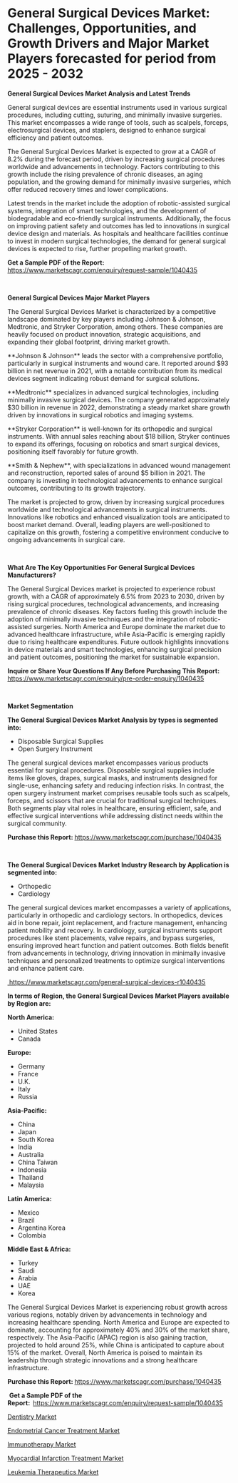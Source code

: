 <p><h1>General Surgical Devices Market: Challenges, Opportunities, and Growth Drivers and Major Market Players forecasted for period from 2025 - 2032</h1></p><p><strong>General Surgical Devices Market Analysis and Latest Trends</strong></p>
<p><p>General surgical devices are essential instruments used in various surgical procedures, including cutting, suturing, and minimally invasive surgeries. This market encompasses a wide range of tools, such as scalpels, forceps, electrosurgical devices, and staplers, designed to enhance surgical efficiency and patient outcomes.</p><p>The General Surgical Devices Market is expected to grow at a CAGR of 8.2% during the forecast period, driven by increasing surgical procedures worldwide and advancements in technology. Factors contributing to this growth include the rising prevalence of chronic diseases, an aging population, and the growing demand for minimally invasive surgeries, which offer reduced recovery times and lower complications.</p><p>Latest trends in the market include the adoption of robotic-assisted surgical systems, integration of smart technologies, and the development of biodegradable and eco-friendly surgical instruments. Additionally, the focus on improving patient safety and outcomes has led to innovations in surgical device design and materials. As hospitals and healthcare facilities continue to invest in modern surgical technologies, the demand for general surgical devices is expected to rise, further propelling market growth.</p></p>
<p><strong>Get a Sample PDF of the Report:&nbsp;</strong> <a href="https://www.marketscagr.com/enquiry/request-sample/1040435?utm_campaign=2194&utm_medium=2&utm_source=Github&utm_content=ia&utm_term=03032025&utm_id=general-surgical-devices">https://www.marketscagr.com/enquiry/request-sample/1040435</a></p>
<p>&nbsp;</p>
<p><strong>General Surgical Devices Major Market Players</strong></p>
<p><p>The General Surgical Devices Market is characterized by a competitive landscape dominated by key players including Johnson & Johnson, Medtronic, and Stryker Corporation, among others. These companies are heavily focused on product innovation, strategic acquisitions, and expanding their global footprint, driving market growth.</p><p>**Johnson & Johnson** leads the sector with a comprehensive portfolio, particularly in surgical instruments and wound care. It reported around $93 billion in net revenue in 2021, with a notable contribution from its medical devices segment indicating robust demand for surgical solutions.</p><p>**Medtronic** specializes in advanced surgical technologies, including minimally invasive surgical devices. The company generated approximately $30 billion in revenue in 2022, demonstrating a steady market share growth driven by innovations in surgical robotics and imaging systems.</p><p>**Stryker Corporation** is well-known for its orthopedic and surgical instruments. With annual sales reaching about $18 billion, Stryker continues to expand its offerings, focusing on robotics and smart surgical devices, positioning itself favorably for future growth.</p><p>**Smith & Nephew**, with specializations in advanced wound management and reconstruction, reported sales of around $5 billion in 2021. The company is investing in technological advancements to enhance surgical outcomes, contributing to its growth trajectory.</p><p>The market is projected to grow, driven by increasing surgical procedures worldwide and technological advancements in surgical instruments. Innovations like robotics and enhanced visualization tools are anticipated to boost market demand. Overall, leading players are well-positioned to capitalize on this growth, fostering a competitive environment conducive to ongoing advancements in surgical care.</p></p>
<p>&nbsp;</p>
<p><strong>What Are The Key Opportunities For General Surgical Devices Manufacturers?</strong></p>
<p><p>The General Surgical Devices market is projected to experience robust growth, with a CAGR of approximately 6.5% from 2023 to 2030, driven by rising surgical procedures, technological advancements, and increasing prevalence of chronic diseases. Key factors fueling this growth include the adoption of minimally invasive techniques and the integration of robotic-assisted surgeries. North America and Europe dominate the market due to advanced healthcare infrastructure, while Asia-Pacific is emerging rapidly due to rising healthcare expenditures. Future outlook highlights innovations in device materials and smart technologies, enhancing surgical precision and patient outcomes, positioning the market for sustainable expansion.</p></p>
<p><strong>Inquire or Share Your Questions If Any Before Purchasing This Report:</strong> <a href="https://www.marketscagr.com/enquiry/pre-order-enquiry/1040435?utm_campaign=2194&utm_medium=2&utm_source=Github&utm_content=ia&utm_term=03032025&utm_id=general-surgical-devices">https://www.marketscagr.com/enquiry/pre-order-enquiry/1040435</a></p>
<p>&nbsp;</p>
<p><strong>Market Segmentation</strong></p>
<p><strong>The General Surgical Devices Market Analysis by types is segmented into:</strong></p>
<p><ul><li>Disposable Surgical Supplies</li><li>Open Surgery Instrument</li></ul></p>
<p><p>The general surgical devices market encompasses various products essential for surgical procedures. Disposable surgical supplies include items like gloves, drapes, surgical masks, and instruments designed for single-use, enhancing safety and reducing infection risks. In contrast, the open surgery instrument market comprises reusable tools such as scalpels, forceps, and scissors that are crucial for traditional surgical techniques. Both segments play vital roles in healthcare, ensuring efficient, safe, and effective surgical interventions while addressing distinct needs within the surgical community.</p></p>
<p><strong>Purchase this Report:&nbsp;</strong><a href="https://www.marketscagr.com/purchase/1040435?utm_campaign=2194&utm_medium=2&utm_source=Github&utm_content=ia&utm_term=03032025&utm_id=general-surgical-devices">https://www.marketscagr.com/purchase/1040435</a></p>
<p>&nbsp;</p>
<p><strong>The General Surgical Devices Market Industry Research by Application is segmented into:</strong></p>
<p><ul><li>Orthopedic</li><li>Cardiology</li></ul></p>
<p><p>The general surgical devices market encompasses a variety of applications, particularly in orthopedic and cardiology sectors. In orthopedics, devices aid in bone repair, joint replacement, and fracture management, enhancing patient mobility and recovery. In cardiology, surgical instruments support procedures like stent placements, valve repairs, and bypass surgeries, ensuring improved heart function and patient outcomes. Both fields benefit from advancements in technology, driving innovation in minimally invasive techniques and personalized treatments to optimize surgical interventions and enhance patient care.</p></p>
<p><a href="https://www.marketscagr.com/general-surgical-devices-r1040435?utm_campaign=2194&utm_medium=2&utm_source=Github&utm_content=ia&utm_term=03032025&utm_id=general-surgical-devices">&nbsp;https://www.marketscagr.com/general-surgical-devices-r1040435</a></p>
<p><strong>In terms of Region, the General Surgical Devices Market Players available by Region are:</strong></p>
<p>
    <p> <strong> North America: </strong>
        <ul>
            <li>United States</li>
            <li>Canada</li>
        </ul>
        </p> 
    <p> <strong> Europe: </strong>
        <ul>
            <li>Germany</li>
            <li>France</li>
            <li>U.K.</li>
            <li>Italy</li>
            <li>Russia</li>
        </ul>
        </p> 
    <p> <strong> Asia-Pacific: </strong>
        <ul>
            <li>China</li>
            <li>Japan</li>
            <li>South Korea</li>
            <li>India</li>
            <li>Australia</li>
            <li>China Taiwan</li>
            <li>Indonesia</li>
            <li>Thailand</li>
            <li>Malaysia</li>
        </ul>
        </p> 
    <p> <strong> Latin America: </strong>
        <ul>
            <li>Mexico</li>
            <li>Brazil</li>
            <li>Argentina Korea</li>
            <li>Colombia</li>
        </ul>
        </p> 
    <p> <strong> Middle East & Africa: </strong>
        <ul>
            <li>Turkey</li>
            <li>Saudi</li>
            <li>Arabia</li>
            <li>UAE</li>
            <li>Korea</li>
        </ul>
    </p>
    </p>
<p><p>The General Surgical Devices Market is experiencing robust growth across various regions, notably driven by advancements in technology and increasing healthcare spending. North America and Europe are expected to dominate, accounting for approximately 40% and 30% of the market share, respectively. The Asia-Pacific (APAC) region is also gaining traction, projected to hold around 25%, while China is anticipated to capture about 15% of the market. Overall, North America is poised to maintain its leadership through strategic innovations and a strong healthcare infrastructure.</p></p>
<p><strong>Purchase this Report: </strong><a href="https://www.marketscagr.com/purchase/1040435?utm_campaign=2194&utm_medium=2&utm_source=Github&utm_content=ia&utm_term=03032025&utm_id=general-surgical-devices">https://www.marketscagr.com/purchase/1040435</a></p>
<p>&nbsp;<strong>Get a Sample PDF of the Report:&nbsp;&nbsp;</strong><a href="https://www.marketscagr.com/enquiry/request-sample/1040435?utm_campaign=2194&utm_medium=2&utm_source=Github&utm_content=ia&utm_term=03032025&utm_id=general-surgical-devices">https://www.marketscagr.com/enquiry/request-sample/1040435</a></p>
<p><strong></strong></p>
<p><p><a href="https://github.com/zurubting/Market-Research-Report-List-1/blob/main/dentistry-market.md?utm_campaign=2194&utm_medium=2&utm_source=Github&utm_content=ia&utm_term=03032025&utm_id=general-surgical-devices">Dentistry Market</a></p><p><a href="https://github.com/penglatilles/Market-Research-Report-List-1/blob/main/endometrial-cancer-treatment-market.md?utm_campaign=2194&utm_medium=2&utm_source=Github&utm_content=ia&utm_term=03032025&utm_id=general-surgical-devices">Endometrial Cancer Treatment Market</a></p><p><a href="https://github.com/saaindosya/Market-Research-Report-List-1/blob/main/immunotherapy-market.md?utm_campaign=2194&utm_medium=2&utm_source=Github&utm_content=ia&utm_term=03032025&utm_id=general-surgical-devices">Immunotherapy Market</a></p><p><a href="https://github.com/ternainglin/Market-Research-Report-List-1/blob/main/myocardial-infarction-treatment-market.md?utm_campaign=2194&utm_medium=2&utm_source=Github&utm_content=ia&utm_term=03032025&utm_id=general-surgical-devices">Myocardial Infarction Treatment Market</a></p><p><a href="https://github.com/lalolatiot/Market-Research-Report-List-1/blob/main/leukemia-therapeutics-market.md?utm_campaign=2194&utm_medium=2&utm_source=Github&utm_content=ia&utm_term=03032025&utm_id=general-surgical-devices">Leukemia Therapeutics Market</a></p></p>